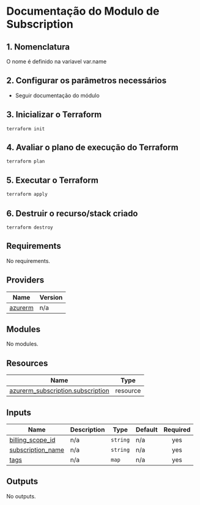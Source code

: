 # Documentação do Modulo de Subscription


## 1. Nomenclatura

O nome é definido na variavel var.name

## 2. Configurar os parâmetros necessários

* Seguir documentação do módulo

## 3. Inicializar o Terraform

```
terraform init
```

##  4. Avaliar o plano de execução do Terraform

```
terraform plan 
```

## 5. Executar o Terraform

```bash
terraform apply 
```

## 6. Destruir o recurso/stack criado

```
terraform destroy 
```

<!-- BEGIN_TF_DOCS -->
## Requirements

No requirements.

## Providers

| Name | Version |
|------|---------|
| <a name="provider_azurerm"></a> [azurerm](#provider\_azurerm) | n/a |

## Modules

No modules.

## Resources

| Name | Type |
|------|------|
| [azurerm_subscription.subscription](https://registry.terraform.io/providers/hashicorp/azurerm/latest/docs/resources/subscription) | resource |

## Inputs

| Name | Description | Type | Default | Required |
|------|-------------|------|---------|:--------:|
| <a name="input_billing_scope_id"></a> [billing\_scope\_id](#input\_billing\_scope\_id) | n/a | `string` | n/a | yes |
| <a name="input_subscription_name"></a> [subscription\_name](#input\_subscription\_name) | n/a | `string` | n/a | yes |
| <a name="input_tags"></a> [tags](#input\_tags) | n/a | `map` | n/a | yes |

## Outputs

No outputs.
<!-- END_TF_DOCS -->